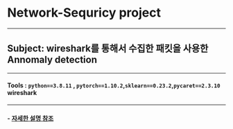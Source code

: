 # Network-Sequricy project
-----

## Subject: wireshark를 통해서 수집한 패킷을 사용한 Annomaly detection 
-----

#### Tools : `python==3.8.11` , `pytorch==1.10.2`,`sklearn==0.23.2`,`pycaret==2.3.10` wireshark
-----

#### - <a href="./src/Anomaly Detection using Auto ML and DNN.pdf">자세한 설명 참조</a>
